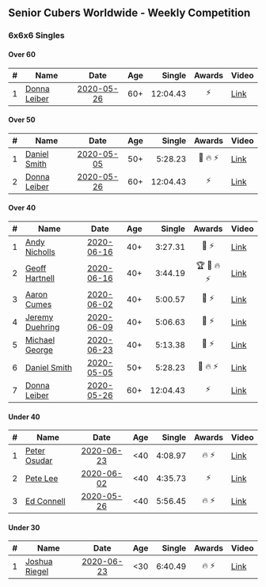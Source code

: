 ## Senior Cubers Worldwide - Weekly Competition
### 6x6x6 Singles

#### Over 60

| # | Name | Date | Age | Single | Awards | Video |
| :--: | -- | :--: | :--: | --: | :--: | -- |
| 1 | [Donna Leiber](../../persons/donna_leiber.md) | [2020-05-26](2020-05-26.md) | 60+ | 12:04.43 | ⚡ | [Link](https://www.facebook.com/events/637852836799991/permalink/640054709913137/) |

#### Over 50

| # | Name | Date | Age | Single | Awards | Video |
| :--: | -- | :--: | :--: | --: | :--: | -- |
| 1 | [Daniel Smith](../../persons/daniel_smith.md) | [2020-05-05](2020-05-05.md) | 50+ | 5:28.23 | 🥈 🔥 ⚡ | [Link](https://www.facebook.com/events/557526585195168/permalink/562187611395732/) |
| 2 | [Donna Leiber](../../persons/donna_leiber.md) | [2020-05-26](2020-05-26.md) | 60+ | 12:04.43 | ⚡ | [Link](https://www.facebook.com/events/637852836799991/permalink/640054709913137/) |

#### Over 40

| # | Name | Date | Age | Single | Awards | Video |
| :--: | -- | :--: | :--: | --: | :--: | -- |
| 1 | [Andy Nicholls](../../persons/andy_nicholls.md) | [2020-06-16](2020-06-16.md) | 40+ | 3:27.31 | 🥈 ⚡ | [Link](https://www.facebook.com/events/256188575607890/permalink/258506008709480/) |
| 2 | [Geoff Hartnell](../../persons/geoff_hartnell.md) | [2020-06-16](2020-06-16.md) | 40+ | 3:44.19 | 🏆 🥇 🔥 ⚡ | [Link](https://www.facebook.com/events/256188575607890/permalink/257143898845691/) |
| 3 | [Aaron Cumes](../../persons/aaron_cumes.md) | [2020-06-02](2020-06-02.md) | 40+ | 5:00.57 | 🥉 ⚡ | [Link](https://www.facebook.com/events/573401076937046/permalink/574489523494868/) |
| 4 | [Jeremy Duehring](../../persons/jeremy_duehring.md) | [2020-06-09](2020-06-09.md) | 40+ | 5:06.63 | 🥉 ⚡ | [Link](https://www.facebook.com/jeremy.duehring/videos/10160093205957846/) |
| 5 | [Michael George](../../persons/michael_george.md) | [2020-06-23](2020-06-23.md) | 40+ | 5:13.38 | 🥉 ⚡ | [Link](https://www.facebook.com/events/268636114456043/permalink/281297979856523/) |
| 6 | [Daniel Smith](../../persons/daniel_smith.md) | [2020-05-05](2020-05-05.md) | 50+ | 5:28.23 | 🥈 🔥 ⚡ | [Link](https://www.facebook.com/events/557526585195168/permalink/562187611395732/) |
| 7 | [Donna Leiber](../../persons/donna_leiber.md) | [2020-05-26](2020-05-26.md) | 60+ | 12:04.43 | ⚡ | [Link](https://www.facebook.com/events/637852836799991/permalink/640054709913137/) |

#### Under 40

| # | Name | Date | Age | Single | Awards | Video |
| :--: | -- | :--: | :--: | --: | :--: | -- |
| 1 | [Peter Osudar](../../persons/peter_osudar.md) | [2020-06-23](2020-06-23.md) | <40 | 4:08.97 | 🔥 ⚡ | [Link](https://www.facebook.com/events/268636114456043/permalink/276193687033619/) |
| 2 | [Pete Lee](../../persons/pete_lee.md) | [2020-06-02](2020-06-02.md) | <40 | 4:35.73 | ⚡ | [Link](https://www.facebook.com/events/573401076937046/permalink/574505536826600/) |
| 3 | [Ed Connell](../../persons/ed_connell.md) | [2020-05-26](2020-05-26.md) | <40 | 5:56.45 | 🔥 ⚡ | [Link](https://www.facebook.com/events/637852836799991/permalink/640361549882453/) |

#### Under 30

| # | Name | Date | Age | Single | Awards | Video |
| :--: | -- | :--: | :--: | --: | :--: | -- |
| 1 | [Joshua Riegel](../../persons/joshua_riegel.md) | [2020-06-23](2020-06-23.md) | <30 | 6:40.49 | 🔥 ⚡ | [Link](https://www.facebook.com/events/268636114456043/permalink/277021946950793/) |


<!-- Global site tag (gtag.js) - Google Analytics -->
<script async src="https://www.googletagmanager.com/gtag/js?id=UA-86348435-3"></script>
<script>window.dataLayer = window.dataLayer || []; function gtag() {dataLayer.push(arguments);} gtag('js', new Date()); gtag('config', 'UA-86348435-3');</script>

